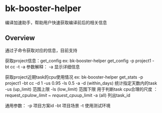# bk-booster-helper
编译加速助手，帮助用户快速获取编译前后的相关信息

## Overview
通过子命令获取对应的信息，目前支持

获取project信息：get_config
ex: bk-booster-helper get_config -p project1 -bt cc -t -a
参数解释：
-a  显示详细信息

获取project近期task的cpu使用情况
ex: bk-booster-helper get_stats -p project1 -bt cc -d 1 -us 0.95 -ls 0.5  -a
-d  (within_days) 统计指定天数内的task
-us (up_limit)  范围上限
-ls (low_limit) 范围下限  用于判断task cpu合理的尺度 ：request_cpu*low_limit ~ request_cpu*up_limit
-a  (all) 列出task_id


通用参数：
-p  项目方案id
-bt 项目场景
-t  使用测试环境